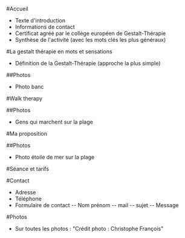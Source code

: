 #Accueil

- Texte d'introduction
- Informations de contact
- Certificat agréé par le collège européen de Gestalt-Thérapie
- Synthèse de l'activité (avec les mots clés les plus généraux)


#La gestalt thérapie en mots et sensations

- Définition de la Gestalt-Thérapie (approche la plus simple)

##Photos

- Photo banc


#Walk therapy


##Photos

- Gens qui marchent sur la plage


#Ma proposition

##Photos

- Photo étoile de mer sur la plage


#Séance et tarifs

#Contact

- Adresse
- Téléphone
- Formulaire de contact
-- Nom prénom
-- mail
-- sujet
-- Message

#Photos

- Sur toutes les photos : "Crédit photo : Christophe François"